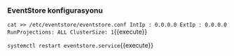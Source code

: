 ### EventStore konfigurasyonu

`cat >> /etc/eventstore/eventstore.conf
IntIp : 0.0.0.0
ExtIp : 0.0.0.0
RunProjections: ALL
ClusterSize: 1`{{execute}}

`systemctl restart eventstore.service`{{execute}}


